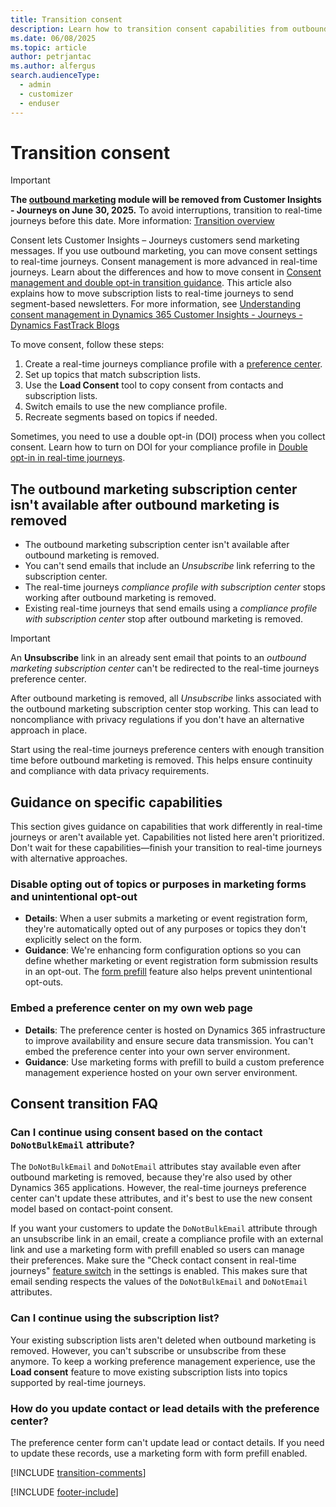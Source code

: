 ```yaml
---
title: Transition consent
description: Learn how to transition consent capabilities from outbound marketing to real-time journeys in Dynamics 365 Customer Insights - Journeys.
ms.date: 06/08/2025
ms.topic: article
author: petrjantac
ms.author: alfergus
search.audienceType: 
  - admin
  - customizer
  - enduser
---
```


# Transition consent

> [!IMPORTANT]
> **The [outbound marketing](user-guide.md) module will be removed from Customer Insights - Journeys on June 30, 2025.** To avoid interruptions, transition to real-time journeys before this date. More information: [Transition overview](transition-overview.md)

Consent lets Customer Insights – Journeys customers send marketing messages. If you use outbound marketing, you can move consent settings to real-time journeys. Consent management is more advanced in real-time journeys. Learn about the differences and how to move consent in [Consent management and double opt-in transition guidance](real-time-marketing-consent-transition.md). This article also explains how to move subscription lists to real-time journeys to send segment-based newsletters. For more information, see [Understanding consent management in Dynamics 365 Customer Insights - Journeys - Dynamics FastTrack Blogs](https://community.dynamics.com/blogs/post/?postid=8b2a4ee8-1069-ee11-a81c-000d3a7a1a66)

To move consent, follow these steps:

1. Create a real-time journeys compliance profile with a [preference center](real-time-marketing-preference-centers.md).
1. Set up topics that match subscription lists.
1. Use the **Load Consent** tool to copy consent from contacts and subscription lists.
1. Switch emails to use the new compliance profile.
1. Recreate segments based on topics if needed.

Sometimes, you need to use a double opt-in (DOI) process when you collect consent. Learn how to turn on DOI for your compliance profile in [Double opt-in in real-time journeys](real-time-marketing-double-opt-in.md).

## The outbound marketing subscription center isn't available after outbound marketing is removed

- The outbound marketing subscription center isn't available after outbound marketing is removed.
- You can't send emails that include an *Unsubscribe* link referring to the subscription center.
- The real-time journeys *compliance profile with subscription center* stops working after outbound marketing is removed.
- Existing real-time journeys that send emails using a *compliance profile with subscription center* stop after outbound marketing is removed.

> [!IMPORTANT]
> An **Unsubscribe** link in an already sent email that points to an *outbound marketing subscription center* can't be redirected to the real-time journeys preference center.
>
> After outbound marketing is removed, all *Unsubscribe* links associated with the outbound marketing subscription center stop working. This can lead to noncompliance with privacy regulations if you don't have an alternative approach in place.
>
> Start using the real-time journeys preference centers with enough transition time before outbound marketing is removed. This helps ensure continuity and compliance with data privacy requirements.

## Guidance on specific capabilities

This section gives guidance on capabilities that work differently in real-time journeys or aren't available yet. Capabilities not listed here aren't prioritized. Don't wait for these capabilities—finish your transition to real-time journeys with alternative approaches.

### Disable opting out of topics or purposes in marketing forms and unintentional opt-out

- **Details**: When a user submits a marketing or event registration form, they're automatically opted out of any purposes or topics they don't explicitly select on the form.
- **Guidance**: We're enhancing form configuration options so you can define whether marketing or event registration form submission results in an opt-out. The [form prefill](real-time-marketing-form-prefill.md) feature also helps prevent unintentional opt-outs.

### Embed a preference center on my own web page

- **Details**: The preference center is hosted on Dynamics 365 infrastructure to improve availability and ensure secure data transmission. You can't embed the preference center into your own server environment.
- **Guidance**: Use marketing forms with prefill to build a custom preference management experience hosted on your own server environment.

## Consent transition FAQ

### Can I continue using consent based on the contact `DoNotBulkEmail` attribute?

The `DoNotBulkEmail` and `DoNotEmail` attributes stay available even after outbound marketing is removed, because they're also used by other Dynamics 365 applications. However, the real-time journeys preference center can't update these attributes, and it's best to use the new consent model based on contact-point consent.

If you want your customers to update the `DoNotBulkEmail` attribute through an unsubscribe link in an email, create a compliance profile with an external link and use a marketing form with prefill enabled so users can manage their preferences. Make sure the "Check contact consent in real-time journeys" [feature switch](admin-feature-switches.md) in the settings is enabled. This makes sure that email sending respects the values of the `DoNotBulkEmail` and `DoNotEmail` attributes.

### Can I continue using the subscription list?

Your existing subscription lists aren't deleted when outbound marketing is removed. However, you can't subscribe or unsubscribe from these anymore. To keep a working preference management experience, use the **Load consent** feature to move existing subscription lists into topics supported by real-time journeys.

### How do you update contact or lead details with the preference center?

The preference center form can't update lead or contact details. If you need to update these records, use a marketing form with form prefill enabled.

[!INCLUDE [transition-comments](./includes/transition-comments.md)]

[!INCLUDE [footer-include](./includes/footer-banner.md)]

